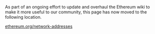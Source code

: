 As part of an ongoing effort to update and overhaul the Ethereum wiki to make it more useful to our community, this page has now moved to the following location.

[ethereum.org/network-addresses](https://ethereum.org/zh/developers/docs/networking-layer/)